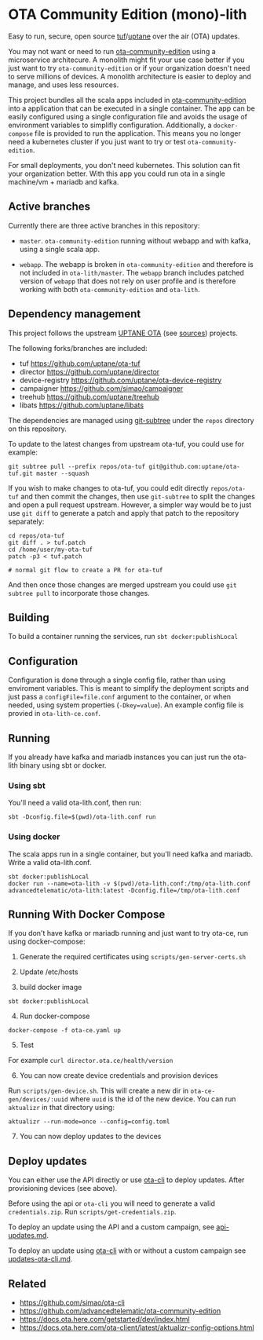 # OTA Community Edition (mono)-lith

Easy to run, secure, open source [tuf](https://theupdateframework.io/)/[uptane](https://uptane.github.io/) over the air (OTA) updates.

You may not want or need to run [ota-community-edition](https://github.com/advancedtelematic/ota-community-edition) using a microservice architecure. A monolith might fit your use case better if you just want to try `ota-community-edition` or if your organization doesn't need to serve millions of devices. A monolith architecture is easier to deploy and manage, and uses less resources.

This project bundles all the scala apps included in [ota-community-edition](https://github.com/advancedtelematic/ota-community-edition) into a application that can be executed in a single container. The app can be easily configured using a single configuration file and avoids the usage of environment variables to simplifly configuration. Additionally, a `docker-compose` file is provided to run the application. This means you no longer need a kubernetes cluster if you just want to try or test `ota-community-edition`.

For small deployments, you don't need kubernetes. This solution can fit your organization better. With this app you could run ota in a single machine/vm + mariadb and kafka.

## Active branches

Currently there are three active branches in this repository:

- `master`. `ota-community-edition` running without webapp and with kafka, using a single scala app.

- `webapp`. The webapp is broken in `ota-community-edition` and therefore is not included in `ota-lith/master`. The `webapp` branch includes patched version of `webapp` that does not rely on user profile and is therefore working with both `ota-community-edition` and `ota-lith`.

## Dependency management
  
This project follows the upstream [UPTANE OTA](https://uptane.github.io/) (see [sources](https://github.com/uptane/)) projects.

The following forks/branches are included:

- tuf https://github.com/uptane/ota-tuf
- director https://github.com/uptane/director
- device-registry https://github.com/uptane/ota-device-registry
- campaigner https://github.com/simao/campaigner
- treehub https://github.com/uptane/treehub
- libats https://github.com/uptane/libats

The dependencies are managed using
[git-subtree](https://man.archlinux.org/man/git-subtree.1) under the
`repos` directory on this repository.

To update to the latest changes from upstream ota-tuf, you could use for example:

    git subtree pull --prefix repos/ota-tuf git@github.com:uptane/ota-tuf.git master --squash

If you wish to make changes to ota-tuf, you could edit directly
`repos/ota-tuf` and then commit the changes, then use `git-subtree` to
split the changes and open a pull request upstream. However, a simpler
way would be to just use `git diff` to generate a patch and apply that
patch to the repository separately:

    cd repos/ota-tuf
    git diff . > tuf.patch
    cd /home/user/my-ota-tuf
    patch -p3 < tuf.patch
    
    # normal git flow to create a PR for ota-tuf
    
And then once those changes are merged upstream you could use `git
subtree pull` to incorporate those changes.
    
## Building

To build a container running the services, run `sbt docker:publishLocal`

## Configuration

Configuration is done through a single config file, rather than using enviroment variables. This is meant to simplify the deployment scripts and just pass a `configFile=file.conf` argument to the container, or when needed, using system properties (`-Dkey=value`). An example config file is provied in `ota-lith-ce.conf`.

## Running

If you already have kafka and mariadb instances you can just run the ota-lith binary using sbt or docker.

### Using sbt

You'll need a valid ota-lith.conf, then run:

    sbt -Dconfig.file=$(pwd)/ota-lith.conf run

### Using docker

The scala apps run in a single container, but you'll need kafka and mariadb. Write a valid ota-lith.conf.

    sbt docker:publishLocal
    docker run --name=ota-lith -v $(pwd)/ota-lith.conf:/tmp/ota-lith.conf advancedtelematic/ota-lith:latest -Dconfig.file=/tmp/ota-lith.conf

## Running With Docker Compose

If you don't have kafka or mariadb running and just want to try ota-ce, run using docker-compose:

1. Generate the required certificates using `scripts/gen-server-certs.sh` 

2. Update /etc/hosts

3. build docker image

`sbt docker:publishLocal`

4. Run docker-compose 
 
`docker-compose -f ota-ce.yaml up`

5. Test

For example `curl director.ota.ce/health/version`

6. You can now create device credentials and provision devices

Run `scripts/gen-device.sh`. This will create a new dir in `ota-ce-gen/devices/:uuid` where `uuid` is the id of the new device. You can run `aktualizr` in that directory using:

    aktualizr --run-mode=once --config=config.toml
    
7. You can now deploy updates to the devices

## Deploy updates

You can either use the API directly or use [ota-cli](https://github.com/simao/ota-cli/) to deploy updates. After provisioning devices (see above).

Before using the api or `ota-cli` you will need to generate a valid `credentials.zip`. Run `scripts/get-credentials.zip`.

To deploy an update using the API and a custom campaign, see [api-updates.md](docs/api-updates.md).

To deploy an update using [ota-cli](https://github.com/simao/ota-cli/) with or without a custom campaign see [updates-ota-cli.md](docs/updates-ota-cli.md).

## Related

- https://github.com/simao/ota-cli
- https://github.com/advancedtelematic/ota-community-edition
- https://docs.ota.here.com/getstarted/dev/index.html
- https://docs.ota.here.com/ota-client/latest/aktualizr-config-options.html
